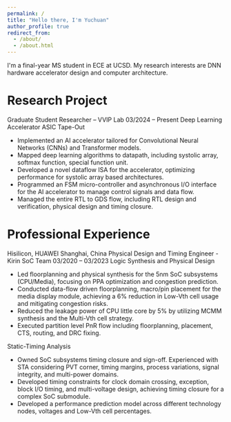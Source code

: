 ```yaml
---
permalink: /
title: "Hello there, I'm Yuchuan"
author_profile: true
redirect_from: 
  - /about/
  - /about.html
---
```


I'm a final-year MS student in ECE at UCSD. My research interests are DNN hardware accelerator design and computer architecture.

Research Project
======
Graduate Student Researcher – VVIP Lab 03/2024 – Present 
Deep Learning Accelerator ASIC Tape-Out 
- Implemented an AI accelerator tailored for Convolutional Neural Networks (CNNs) and Transformer models. 
- Mapped deep learning algorithms to datapath, including systolic array, softmax function, special function unit. 
- Developed a novel dataflow ISA for the accelerator, optimizing performance for systolic array based architectures. 
- Programmed an FSM micro-controller and asynchronous I/O interface for the AI accelerator to manage control signals 
and data flow. 
- Managed the entire RTL to GDS flow, including RTL design and verification, physical design and timing closure.

Professional Experience
======
Hisilicon, HUAWEI Shanghai, China
Physical Design and Timing Engineer - Kirin SoC Team 03/2020 – 03/2023 
Logic Synthesis and Physical Design 
- Led floorplanning and physical synthesis for the 5nm SoC subsystems (CPU/Media), focusing on PPA optimization 
and congestion prediction. 
- Conducted data-flow driven floorplanning, macro/pin placement for the media display module, achieving a 6% 
reduction in Low-Vth cell usage and mitigating congestion risks. 
- Reduced the leakage power of CPU little core by 5% by utilizing MCMM synthesis and the Multi-Vth cell strategy. 
- Executed partition level PnR flow including floorplanning, placement, CTS, routing, and DRC fixing. 

Static-Timing Analysis
- Owned SoC subsystems timing closure and sign-off. Experienced with STA considering PVT corner, timing margins, 
process variations, signal integrity, and multi-power domains. 
- Developed timing constraints for clock domain crossing, exception, block I/O timing, and multi-voltage design, 
achieving timing closure for a complex SoC submodule. 
- Developed a performance prediction model across different technology nodes, voltages and Low-Vth cell percentages. 
